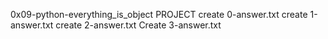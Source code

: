 0x09-python-everything_is_object PROJECT
create 0-answer.txt
create 1-answer.txt
create 2-answer.txt
Create 3-answer.txt
